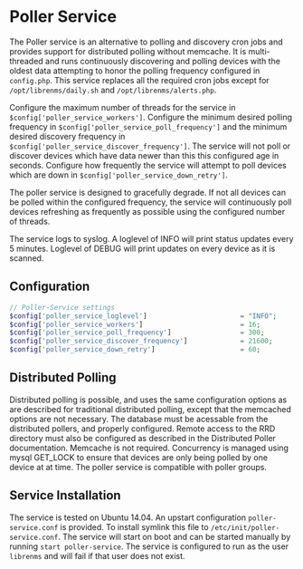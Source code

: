 # Poller Service
The Poller service is an alternative to polling and discovery cron jobs and provides support for distributed polling without memcache. It is multi-threaded and runs continuously discovering and polling devices with the oldest data attempting to honor the polling frequency configured in `config.php`. This service replaces all the required cron jobs except for `/opt/librenms/daily.sh` and `/opt/librenms/alerts.php`.

Configure the maximum number of threads for the service in `$config['poller_service_workers']`. Configure the minimum desired polling frequency in `$config['poller_service_poll_frequency']` and the minimum desired discovery frequency in `$config['poller_service_discover_frequency']`. The service will not poll or discover devices which have data newer than this this configured age in seconds. Configure how frequently the service will attempt to poll devices which are down in `$config['poller_service_down_retry']`.

The poller service is designed to gracefully degrade. If not all devices can be polled within the configured frequency, the service will continuously poll devices refreshing as frequently as possible using the configured number of threads.

The service logs to syslog. A loglevel of INFO will print status updates every 5 minutes. Loglevel of DEBUG will print updates on every device as it is scanned.

## Configuration
```php
// Poller-Service settings
$config['poller_service_loglevel']                       = "INFO";
$config['poller_service_workers']                        = 16;
$config['poller_service_poll_frequency']                 = 300;
$config['poller_service_discover_frequency']             = 21600;
$config['poller_service_down_retry']                     = 60;
```

## Distributed Polling
Distributed polling is possible, and uses the same configuration options as are described for traditional distributed polling, except that the memcached options are not necessary. The database must be acessable from the distributed pollers, and properly configured. Remote access to the RRD directory must also be configured as described in the Distributed Poller documentation. Memcache is not required. Concurrency is managed using mysql GET_LOCK to ensure that devices are only being polled by one device at at time. The poller service is compatible with poller groups.

## Service Installation
The service is tested on Ubuntu 14.04. An upstart configuration `poller-service.conf` is provided. To install symlink this file to `/etc/init/poller-service.conf`. The service will start on boot and can be started manually by running `start poller-service`. The service is configured to run as the user `librenms` and will fail if that user does not exist.
